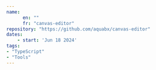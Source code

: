 ```yaml
---
name: 
      en: ""
      fr: "canvas-editor"
repository: "https://github.com/aquabx/canvas-editor"
dates:
    - start: 'Jun 18 2024'
tags:
- "TypeScript"
- "Tools"
---
```

